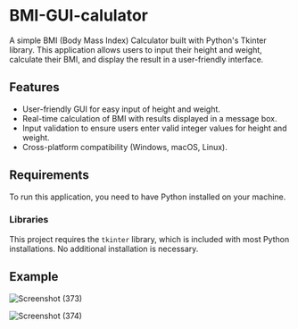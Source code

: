# BMI-GUI-calulator
A simple BMI (Body Mass Index) Calculator built with Python's Tkinter library. This application allows users to input their height and weight, calculate their BMI, and display the result in a user-friendly interface.

## Features

- User-friendly GUI for easy input of height and weight.
- Real-time calculation of BMI with results displayed in a message box.
- Input validation to ensure users enter valid integer values for height and weight.
- Cross-platform compatibility (Windows, macOS, Linux).

## Requirements

To run this application, you need to have Python installed on your machine.

### Libraries

This project requires the `tkinter` library, which is included with most Python installations. No additional installation is necessary.

## Example 

![Screenshot (373)](https://github.com/user-attachments/assets/e3fc0498-3d8b-41eb-9af3-8f1d6394b53a)

![Screenshot (374)](https://github.com/user-attachments/assets/9df13366-5159-44d1-bfe8-bdc987c8ca01)
